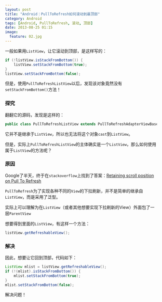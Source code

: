 ```yaml
---
layout: post
title: "Android：PullToRefresh如何滚动到最顶部"
category: Android
tags: [Android, PullToRefresh, 滚动, 顶部]
date: 2013-08-25 01:15
image:
  feature: 02.jpg
---
```


一般如果用`ListView`，让它滚动到顶部，是这样写的：

```java
if (!listView.isStackFromBottom()) {
    listView.setStackFromBottom(true);
}
listView.setStackFromBottom(false);
```

但是，使用`PullToRefreshListView`以后，发现该对象竟然没有`setStackFromBottom()`方法！

### 探究

翻翻它的源码，发现是这样的：

```java
public class PullToRefreshListView extends PullToRefreshAdapterViewBase<ListView>{...}
```

它并不是继承于`ListView`，所以也无法将这个对象`cast`到`ListView`。

但是，实际上`PullToRefreshListView`的主体确实是一个`ListView`，那么如何使用属于`ListView`的方法呢？

### 原因

Google了半天，终于在`stackoverflow`上找到了答案：[Retaining scroll position on Pull To Refresh](http://stackoverflow.com/questions/15426633/retaining-scroll-position-on-pull-to-refresh)

`PullToRefresh`为了实现各种不同的`View`的下拉刷新，并不是简单的继承自`ListView`，而是采用了泛型。

实际上可以理解为在`ListView`（或者其他想要实现下拉刷新的View）外面包了一层`ParentView`

想要得到里面的`ListView`，有这样一个方法：

```java
listView.getRefreshableView();
```

### 解决

因此，想要让它回到顶部，代码如下：

```java
ListView mlist = listView.getRefreshableView();
if (!(mlist).isStackFromBottom()) {
    mlist.setStackFromBottom(true);
}
mlist.setStackFromBottom(false);
```

解决问题！